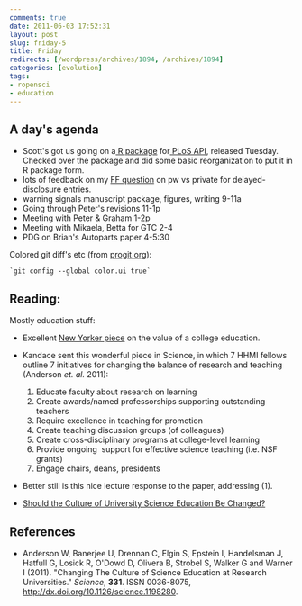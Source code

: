 ```yaml
---
comments: true
date: 2011-06-03 17:52:31
layout: post
slug: friday-5
title: Friday
redirects: [/wordpress/archives/1894, /archives/1894]
categories: [evolution]
tags: 
- ropensci
- education
---
```


## A day's agenda

	
  * Scott's got us going on a[ R package](https://github.com/SChamberlain/plosjournals) for[ PLoS API](http://api.plos.org/), released Tuesday.  Checked over the package and did some basic reorganization to put it in R package form.
  * lots of feedback on my [FF question](http://ff.im/EIkgt) on pw vs private for delayed-disclosure entries.
  * warning signals manuscript package, figures, writing 9-11a
  * Going through Peter's revisions 11-1p
  * Meeting with Peter & Graham 1-2p
  * Meeting with Mikaela, Betta for GTC 2-4
  * PDG on Brian's Autoparts paper 4-5:30


Colored git diff's etc (from [progit.org](http://progit.org/book/ch7-1.html)):

    
    `git config --global color.ui true`

## Reading:

Mostly education stuff: 


* Excellent [New Yorker piece](http://www.newyorker.com/arts/critics/atlarge/2011/06/06/110606crat_atlarge_menand?currentPage=all) on the value of a college education.
* Kandace sent this wonderful piece in Science, in which 7 HHMI fellows outline 7 initiatives for changing the balance of research and teaching (Anderson _et. al._ 2011):
  1. Educate faculty about research on learning
  2. Create awards/named professorships supporting outstanding teachers
  3. Require excellence in teaching for promotion
  4. Create teaching discussion groups (of colleagues)
  5. Create cross-disciplinary programs at college-level learning
  6. Provide ongoing  support for effective science teaching (i.e. NSF grants)
  7. Engage chairs, deans, presidents
	
* Better still is this nice lecture response to the paper, addressing (1).
* [Should the Culture of University Science Education Be Changed?](http://www.physics.indiana.edu/~hake)

## References


- Anderson W, Banerjee U, Drennan C, Elgin S, Epstein I, Handelsman J, Hatfull G, Losick R, O'Dowd D, Olivera B, Strobel S, Walker G and Warner I (2011).
"Changing The Culture of Science Education at Research Universities."
*Science*, **331**.
ISSN 0036-8075, <a href="http://dx.doi.org/10.1126/science.1198280">http://dx.doi.org/10.1126/science.1198280</a>.
